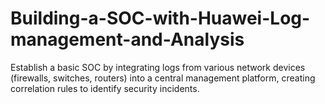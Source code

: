 # Building-a-SOC-with-Huawei-Log-management-and-Analysis
Establish a basic SOC by integrating logs from various network devices (firewalls, switches, routers) into a central management platform, creating correlation rules to identify security incidents.
